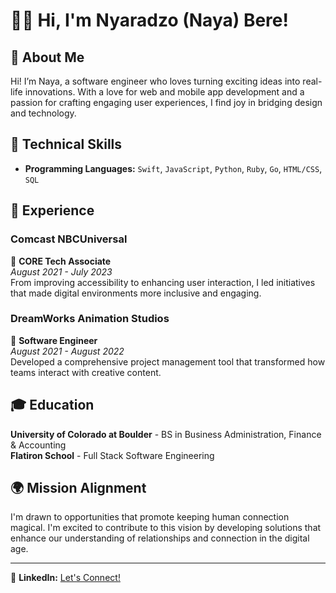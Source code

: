 
# 👋🏾 Hi, I'm Nyaradzo (Naya) Bere!

## 🌟 About Me
Hi! I’m Naya, a software engineer who loves turning exciting ideas into real-life innovations. With a love for web and mobile app development and a passion for crafting engaging user experiences, I find joy in bridging design and technology.

## 🔧 Technical Skills
- **Programming Languages:** `Swift`, `JavaScript`, `Python`, `Ruby`, `Go`, `HTML/CSS`, `SQL`

## 💼 Experience

### Comcast NBCUniversal
🚀 **CORE Tech Associate**  
_August 2021 - July 2023_  
From improving accessibility to enhancing user interaction, I led initiatives that made digital environments more inclusive and engaging.

### DreamWorks Animation Studios
🎨 **Software Engineer**  
_August 2021 - August 2022_  
Developed a comprehensive project management tool that transformed how teams interact with creative content.

## 🎓 Education
**University of Colorado at Boulder** - BS in Business Administration, Finance & Accounting  
**Flatiron School** - Full Stack Software Engineering

## 🌍 Mission Alignment
I'm drawn to opportunities that promote keeping human connection magical. I'm excited to contribute to this vision by developing solutions that enhance our understanding of relationships and connection in the digital age.

---

🔗 **LinkedIn:** [Let's Connect!](http://linkedin.com/in/theblackfemaleengineer)  


